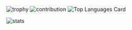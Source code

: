 ![trophy](https://github-profile-trophy.vercel.app/?username=hika019&row=2)
![contribution](https://github-contribution-stats.vercel.app/api/?username=hika019)
![Top Languages Card](https://github-readme-stats.vercel.app/api/top-langs/?username=hika019)

![stats](https://github-readme-stats.vercel.app/api?username=hika019&count_private=true&show_icons=true)

